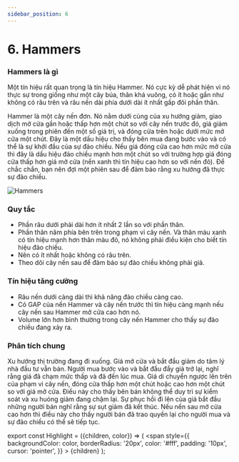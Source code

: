 ```yaml
---
sidebar_position: 6
---
```

# 6. Hammers
### Hammers là gì
Một tín hiệu rất quan trọng là tín hiệu Hammer. Nó cực kỳ dễ phát hiện vì nó thực sự trong giống như một cây búa, thân khá vuông, có ít hoặc gần như không có râu trên và râu nến dài phía dưới dài ít nhất gấp đôi phần thân.

Hammer là một cây nến đơn. Nó nằm dưới cùng của xu hướng giảm, giao dịch mở cửa gần hoặc thấp hơn một chút so với cây nến trước đó, giá giảm xuống trong phiên đến một số giá trị, và đóng cửa trên hoặc dưới mức mở cửa một chút. Đây là một dấu hiệu cho thấy bên mua đang bước vào và có thể là sự khởi đầu của sự đảo chiều. Nếu giá đóng cửa cao hơn mức mở cửa thì đây là dấu hiệu đảo chiều mạnh hơn một chút so với trường hợp giá đóng cửa thấp hơn giá mở cửa (nến xanh thì tín hiệu cao hơn so với nến đỏ). 
<Highlight color="red"> Để chắc chắn, bạn nên đợi một phiên sau để đảm bảo rằng xu hướng đã thực sự đảo chiều. </Highlight>

![Hammers](/img/hammer.gif)
### Quy tắc
- Phần râu dưới phải dài hơn ít nhất 2 lần so với phần thân.
- Phần thân năm phía bên trên trong phạm vi cây nến. Và thân màu xanh có tín hiệu mạnh hơn thân màu đỏ, nó không phải điều kiện cho biết tín hiệu đảo chiều.
- Nên có ít nhất hoặc không có râu trên.
- Theo dõi cây nến sau để đảm bảo sự đảo chiều không phải giả.
### Tín hiệu tăng cường
- Râu nến dưới càng dài thì khả năng đảo chiều càng cao.
- Có GAP của nến Hammer và cây nến trước thì tín hiệu càng mạnh nếu cây nến sau Hammer mở cửa cao hơn nó.
- Volume lớn hơn bình thường trong cây nến Hammer cho thấy sự đảo chiều đang xảy ra.

### Phân tích chung
Xu hướng thị trường đang đi xuống. Giá mở cửa và bắt đầu giảm do tâm lý nhà đầu tư vẫn bán. Người mua bước vào và bắt đầu đẩy giá trở lại, nghĩ rằng giá đã chạm mức thấp và đã đến lúc mua. Giá di chuyển ngược lên trên của phạm vi cây nến, đóng cửa thấp hơn một chút hoặc cao hơn một chút so với giá mở cửa. Điều này cho thấy bên bán không thể duy trì sự kiểm soát và xu huóng giảm đang chậm lại. Sự phục hồi đi lên của giá bắt đầu những người bán nghĩ rằng sự sụt giảm đã kết thúc. Nếu nến sau mở cửa cao hơn thì điều này cho thấy người bán đã trao quyền lại cho người mua và sự đảo chiều có thể sẽ tiếp tục.

export const Highlight = ({children, color}) => (
  <span
    style={{
      backgroundColor: color,
      borderRadius: '20px',
      color: '#fff',
      padding: '10px',
      cursor: 'pointer',
    }}
    >
    {children}
  </span>
);